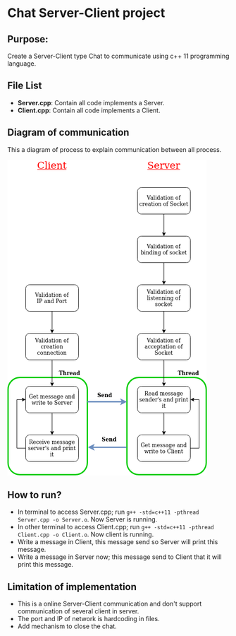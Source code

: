 # Chat Server-Client project
## Purpose:
Create a Server-Client type Chat to communicate using c++ 11 programming language.

## File List
* **Server.cpp**: Contain all code implements a Server.
* **Client.cpp**: Contain all code implements a Client.

## Diagram of communication
This a diagram of process to explain communication between all process.

![Diagram of process of server-client chat](https://github.com/CarlosChicata/code_in_university/blob/main/week_1/Server-client-chat.png)

## How to run?
* In terminal to access Server.cpp; run `g++ -std=c++11 -pthread Server.cpp -o Server.o`. Now Server is running.
* In other terminal to access Client.cpp; run `g++ -std=c++11 -pthread Client.cpp -o Client.o`. Now client is running.
* Write a message in Client, this message send so Server will print this message.
* Write a message in Server now; this message send to Client that it will print this message. 

## Limitation of implementation
* This is a online Server-Client communication and don't support communication of several client in server.
* The port and IP of network is hardcoding in files.
* Add mechanism to close the chat.
